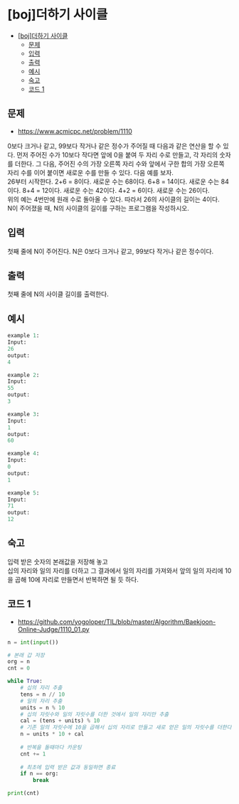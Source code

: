 # [boj]더하기 사이클

<!-- TOC -->

- [[boj]더하기 사이클](#boj%EB%8D%94%ED%95%98%EA%B8%B0-%EC%82%AC%EC%9D%B4%ED%81%B4)
  - [문제](#%EB%AC%B8%EC%A0%9C)
  - [입력](#%EC%9E%85%EB%A0%A5)
  - [출력](#%EC%B6%9C%EB%A0%A5)
  - [예시](#%EC%98%88%EC%8B%9C)
  - [숙고](#%EC%88%99%EA%B3%A0)
  - [코드 1](#%EC%BD%94%EB%93%9C-1)

<!-- /TOC -->

## 문제

- https://www.acmicpc.net/problem/1110

0보다 크거나 같고, 99보다 작거나 같은 정수가 주어질 때 다음과 같은 연산을 할 수 있다. 먼저 주어진 수가 10보다 작다면 앞에 0을 붙여 두 자리 수로 만들고, 각 자리의 숫자를 더한다. 그 다음, 주어진 수의 가장 오른쪽 자리 수와 앞에서 구한 합의 가장 오른쪽 자리 수를 이어 붙이면 새로운 수를 만들 수 있다. 다음 예를 보자.  
26부터 시작한다. 2+6 = 8이다. 새로운 수는 68이다. 6+8 = 14이다. 새로운 수는 84이다. 8+4 = 12이다. 새로운 수는 42이다. 4+2 = 6이다. 새로운 수는 26이다.  
위의 예는 4번만에 원래 수로 돌아올 수 있다. 따라서 26의 사이클의 길이는 4이다.  
N이 주어졌을 때, N의 사이클의 길이를 구하는 프로그램을 작성하시오.  

## 입력

첫째 줄에 N이 주어진다. N은 0보다 크거나 같고, 99보다 작거나 같은 정수이다.

## 출력

첫째 줄에 N의 사이클 길이를 출력한다.

## 예시

```python
example 1:
Input:
26
output:
4

example 2:
Input:
55
output:
3

example 3:
Input:
1
output:
60

example 4:
Input:
0
output:
1

example 5:
Input:
71
output:
12
```

## 숙고 
입력 받은 숫자의 본래값을 저장해 놓고  
십의 자리와 일의 자리를 더하고 그 결과에서 일의 자리를 가져와서 앞의 일의 자리에 10을 곱해 10에 자리로 만들면서 반복하면 될 듯 하다.

## 코드 1
- https://github.com/yogoloper/TIL/blob/master/Algorithm/Baekjoon-Online-Judge/1110_01.py

```python
n = int(input())

# 본래 갑 저장
org = n
cnt = 0

while True:
    # 십의 자리 추출
    tens = n // 10
    # 일의 자리 추출
    units = n % 10
    # 십의 자릿수와 일의 자릿수를 더한 것에서 일의 자리만 추출
    cal = (tens + units) % 10
    # 기존 일의 자릿수에 10을 곱해서 십의 자리로 만들고 새로 얻은 일의 자릿수를 더한다.
    n = units * 10 + cal
    
    # 반복을 돌때마다 카운팅 
    cnt += 1
    
    # 최초에 입력 받은 값과 동일하면 종료
    if n == org:
        break

print(cnt)
```